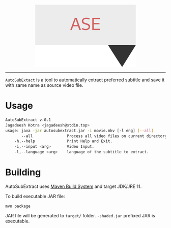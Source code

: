 <div align="center">
<img src="assets/logo.png" height="196" />
</div>


---

`AutoSubExtact` is a tool to automatically extract preferred subtitle and save it with same name as source video file.

# Usage

```sh
AutoSubExtract v.0.1
Jagadeesh Kotra <jagadeesh@stdin.top>
usage: java -jar autosubextract.jar -i movie.mkv [-l eng] [--all]
       --all               Process all video files on current directory.
    -h,--help              Print Help and Exit.
    -i,--input <arg>       Video Input.
    -l,--language <arg>    language of the subtitle to extract.
```


# Building

AutoSubExtract uses [Maven Build System](https://maven.apache.org/) and target JDK/JRE 11.

To build executable JAR file:

```
mvn package
```

JAR file will be generated to `target/` folder. `-shaded.jar` prefixed JAR is executable.
